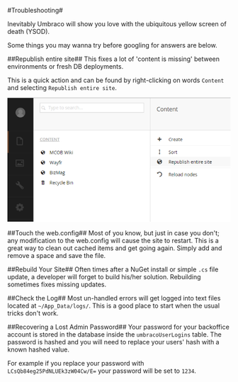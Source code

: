 #Troubleshooting#

Inevitably Umbraco will show you love with the ubiquitous yellow screen of death (YSOD).

Some things you may wanna try before googling for answers are below.

##Republish entire site##
This fixes a lot of 'content is missing' between environments or fresh DB deployments.

This is a quick action and can be found by right-clicking on words `Content` and selecting `Republish entire site`.

![republish](assets/republishsite.png)

##Touch the web.config##
Most of you know, but just in case you don't; any modification to the web.config will cause the site to restart.  This is a great way to clean out cached items and get going again.  Simply add and remove a space and save the file.

##Rebuild Your Site##
Often times after a NuGet install or simple `.cs` file update, a developer will forget to build his/her solution.  Rebuilding sometimes fixes missing updates.

##Check the Log##
Most un-handled errors will get logged into text files located at `~/App_Data/logs/`.  This is a good place to start when the usual tricks don't work.

##Recovering a Lost Admin Password##
Your password for your backoffice account is stored in the database inside the `umbracoUserLogins` table.  The password is hashed and you will need to replace your users' hash with a known hashed value.

For example if you replace your password with `LCsQb84eg25PdNLUEk3zW04Cw/E=` your password will be set to `1234`.